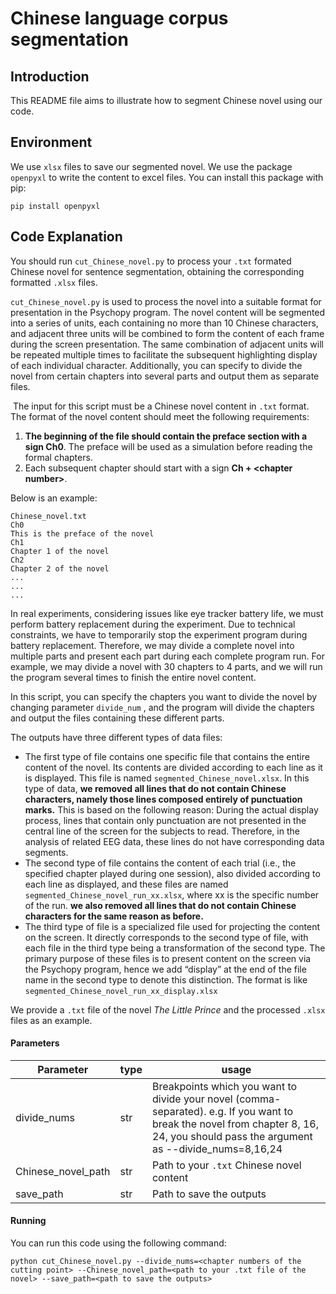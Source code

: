 # Chinese language corpus segmentation 

## Introduction

This README file aims to illustrate how to segment Chinese novel using our code.

## Environment

We use `xlsx` files to save our segmented novel. We use the package `openpyxl` to write the content to excel files. You can install this package with pip:

```
pip install openpyxl
```

## Code Explanation

You should run `cut_Chinese_novel.py` to process your `.txt` formated Chinese novel for sentence segmentation, obtaining the corresponding formatted `.xlsx` files. 

`cut_Chinese_novel.py` is used to process the novel into a suitable format for presentation in the Psychopy program. The novel content will be segmented into a series of units, each containing no more than 10 Chinese characters, and adjacent three units will be combined to form the content of each frame during the screen presentation. The same combination of adjacent units will be repeated multiple times to facilitate the subsequent highlighting display of each individual character. Additionally, you can specify to divide the novel from certain chapters into several parts and output them as separate files.

​                                                                                                                                                                                                                                                         The input for this script must be a Chinese novel content in `.txt` format. The format of the novel content should meet the following requirements:

1. **The beginning of the file should contain the preface section with a sign Ch0**. The preface will be used as a simulation before reading the formal chapters.
2. Each subsequent chapter should start with a sign **Ch + \<chapter number>**.

Below is an example:

```
Chinese_novel.txt
Ch0
This is the preface of the novel
Ch1
Chapter 1 of the novel
Ch2
Chapter 2 of the novel
...
...
...
```

In real experiments, considering issues like eye tracker battery life, we must perform battery replacement during the experiment. Due to technical constraints, we have to temporarily stop the experiment program during battery replacement. Therefore, we may divide a complete novel into multiple parts and present each part during each complete program run. For example, we may divide a novel with 30 chapters to 4 parts, and we will run the program several times to finish the entire novel content. 

In this script, you can specify the chapters you want to divide the novel by changing parameter `divide_num` , and the program will divide the chapters and output the  files containing these different parts.

The outputs have three different types of data files:

- The first type of file contains one specific file that contains the entire content of the novel. Its contents are divided according to each line as it is displayed. This file is named `segmented_Chinese_novel.xlsx`.  In this type of data, **we removed all lines that do not contain Chinese characters, namely those lines composed entirely of punctuation marks.** This is based on the following reason: During the actual display process, lines that contain only punctuation are not presented in the central line of the screen for the subjects to read. Therefore, in the analysis of related EEG data, these lines do not have corresponding data segments. 
- The second type of file contains the content of each trial (i.e., the specified chapter played during one session), also divided according to each line as displayed, and these files are named `segmented_Chinese_novel_run_xx.xlsx`, where xx is the specific number of the run. **we also removed all lines that do not contain Chinese characters for the same reason as before.**
-  The third type of file is a specialized file used for projecting the content on the screen. It directly corresponds to the second type of file, with each file in the third type being a transformation of the second type. The primary purpose of these files is to present content on the screen via the Psychopy program, hence we add “display” at the end of the file name in the second type to denote this distinction. The format is like `segmented_Chinese_novel_run_xx_display.xlsx` 

We provide a `.txt` file of the novel *The Little Prince* and the processed `.xlsx` files as an example. 

#### Parameters

| Parameter          | type | usage                                                        |
| ------------------ | ---- | ------------------------------------------------------------ |
| divide_nums        | str  | Breakpoints which you want to divide your novel (comma-separated). e.g. If you want to break the novel from chapter 8, 16, 24, you should pass the argument as --divide_nums=8,16,24 |
| Chinese_novel_path | str  | Path to your `.txt` Chinese novel content                    |
| save_path          | str  | Path to save the outputs                                     |

#### Running

You can run this code using the following command:

```
python cut_Chinese_novel.py --divide_nums=<chapter numbers of the cutting point> --Chinese_novel_path=<path to your .txt file of the novel> --save_path=<path to save the outputs>
```



